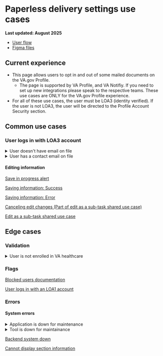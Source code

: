 # Paperless delivery settings use cases
**Last updated: August 2025**

- [User flow](https://www.figma.com/design/DWOjExui9JzyzwhMBWOFkw/Paperless-delivery-opt-in?node-id=2627-16758&t=o5rTYQykZL0StMUo-1)
- [Figma files](https://www.figma.com/design/DWOjExui9JzyzwhMBWOFkw/Paperless-delivery-opt-in?node-id=2593-24032&t=z8k7qVk61u67asjJ-1)


## Current experience
- This page allows users to opt in and out of some mailed documents on the VA.gov Profile.
   - The page is supported by VA Profile, and VA Notifiy. If you need to set up new integrations please speak to the respective teams. These use cases are ONLY for the VA.gov Profile experience.
- For all of these use cases, the user must be LOA3 (identity verified). If the user is not LOA3, the user will be directed to the Profile Account Security section.

 
## Common use cases
### User logs in with LOA3 account

<details><summary>User doesn't have email on file</summary>

- **Use case:** If a user does not have a contact email on file they see an informational alert prompting them to add contact information. The link directs the user to the edit-as-a-subtask pattern.
- **Status code:** TBD
- **Format:** [Informational alert component(default)](https://design.va.gov/components/alert/#informational-alert-aka-default)
- [Link to designs](https://www.figma.com/design/DWOjExui9JzyzwhMBWOFkw/Paperless-delivery-opt-in?node-id=2592-20900&t=z8k7qVk61u67asjJ-1)
- [Link to code]
- **Content:**

Header: Add your email to get notified when documents are ready

You don’t have an email address in your VA profile. If you add one, we’ll email you when your documents are ready.

</details>


<details><summary>User has a contact email on file</summary>

- **Use case:** If a user has a contact email on file, we show:
   - The information on file with a link to edit, which prompts the edit-as-a-subtask flow.
- **Format:** See designs
- [Links to designs](https://www.figma.com/design/DWOjExui9JzyzwhMBWOFkw/Paperless-delivery-opt-in?node-id=2596-8564&t=z8k7qVk61u67asjJ-1)
- [Link to code]
- **Content:** See designs

</details>

#### Editing information

[Save in progress alert](https://github.com/department-of-veterans-affairs/va.gov-team/blob/master/products/identity-personalization/profile/use-cases/profile-shared-use-cases.md#editing-information)

[Saving information: Success](https://github.com/department-of-veterans-affairs/va.gov-team/blob/master/products/identity-personalization/profile/use-cases/profile-shared-use-cases.md#editing-information)

[Saving information: Error](https://github.com/department-of-veterans-affairs/va.gov-team/blob/master/products/identity-personalization/profile/use-cases/profile-shared-use-cases.md#editing-information)

[Canceling edit changes (Part of edit as a sub-task shared use case)](https://github.com/department-of-veterans-affairs/va.gov-team/blob/master/products/identity-personalization/profile/use-cases/profile-shared-use-cases.md#editing-information)

[Edit as a sub-task shared use case](https://github.com/department-of-veterans-affairs/va.gov-team/blob/master/products/identity-personalization/profile/use-cases/profile-shared-use-cases.md#editing-information)


## Edge cases
### Validation
<details><summary>User is not enrolled in VA healthcare</summary>

- **Use case:** If a user is not enrolled in healthcare then we show an informational alert in the section where the checkbox to opt in to paperless delivery would be.
- **Format:** [Informational alert component(default)](https://design.va.gov/components/alert/#informational-alert-aka-default)
- [Links to designs](https://www.figma.com/design/DWOjExui9JzyzwhMBWOFkw/Paperless-delivery-opt-in?node-id=2593-24053&t=z8k7qVk61u67asjJ-1)
- [Link to code]
- **Content:**

H2: Paperless delivery not available yet

You’re not enrolled in any VA benefits that offer paperless delivery options.

</details>


### Flags 
[Blocked users documentation](https://github.com/department-of-veterans-affairs/va.gov-team/blob/master/products/identity-personalization/profile/use-cases/blocked-account.md)

[User logs in with an LOA1 account](https://github.com/department-of-veterans-affairs/va.gov-team/blob/master/products/identity-personalization/profile/use-cases/loa1-user.md)


### Errors
#### System errors

<details><summary>Application is down for maintenance</summary>

- **Use case:** This is displayed during downtime maintenance (external)
- **Format:** [Warning Alert Component](https://design.va.gov/components/alert/#warning-alert)
- [Links to designs](https://www.figma.com/design/DWOjExui9JzyzwhMBWOFkw/Paperless-delivery-opt-in?node-id=2593-23341&t=z8k7qVk61u67asjJ-1)
- [Link to code]
- **Content:**
- 
H2: This application is down for maintenance

We’re making some updates to this application to help make it even better for Veterans, service members, and family members like you. We’re sorry it’s not working right now. Please check back soon.

</details>

<details><summary>Tool is down for maintainance</summary>

- **Use case:** This is the "global" downtime alert (internal maintenance)
- **Format:** [Warning Alert Component](https://design.va.gov/components/alert/#warning-alert)
- [Links to designs](https://www.figma.com/design/DWOjExui9JzyzwhMBWOFkw/Paperless-delivery-opt-in?node-id=2593-23349&t=z8k7qVk61u67asjJ-1)
- [Link to code]
- **Content:**
- 
H2: This tool is down for maintenance

We’re making some updates to this tool. We’re sorry it’s not working right now an we hope to be finished by [Month Date] at [00:00 a.m./p.m.] ET. Please check back soon.
</details>

[Backend system down](https://github.com/department-of-veterans-affairs/va.gov-team/blob/master/products/identity-personalization/profile/use-cases/profile-shared-use-cases.md#system-errors)

[Cannot display section information](https://github.com/department-of-veterans-affairs/va.gov-team/blob/master/products/identity-personalization/profile/use-cases/profile-shared-use-cases.md#system-errors)
